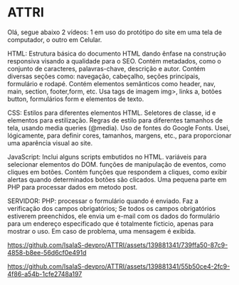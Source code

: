 # ATTRI

Olá, segue abaixo 2 vídeos: 1 em uso do protótipo do site em uma tela de computador, o outro em Celular.

HTML:
Estrutura básica do documento HTML dando ênfase na construção responsiva visando a qualidade para o SEO.
Contém metadados, como o conjunto de caracteres, palavras-chave, descrição e autor.
Contém diversas seções como: navegação, cabeçalho, seções principais, formulário e rodapé.
Contém elementos semânticos como header, nav, main, section, footer,form, etc.
Usa tags de imagem img>, links a, botões button, formulários form e elementos de texto.

CSS:
Estilos para diferentes elementos HTML.
Seletores de classe, id e elementos para estilização.
Regras de estilo para diferentes tamanhos de tela, usando media queries (@media).
Uso de fontes do Google Fonts.
Usei, lógicamente, para definir cores, tamanhos, margens, etc., para proporcionar uma aparência visual ao site.

JavaScript:
Inclui alguns scripts embutidos no HTML.
variáveis para selecionar elementos do DOM.
funções de manipulação de eventos, como cliques em botões.
Contém funções que respondem a cliques, como exibir alertas quando determinados botões são clicados.
Uma pequena parte em PHP para processar dados em metodo post.

SERVIDOR: 
PHP:
processar o formulário quando é enviado.
Faz a verificação dos campos obrigatórios;
Se todos os campos obrigatórios estiverem preenchidos, ele envia um e-mail com os dados do formulário para um endereço especificado que é totalmente ficticio, apenas para mostrar o uso.
Em caso de problema, uma mensagem é exibida.



https://github.com/IsaIaS-devpro/ATTRI/assets/139881341/739ffa50-87c9-4858-b8ee-56d6cf0e491d


https://github.com/IsaIaS-devpro/ATTRI/assets/139881341/55b50ce4-2fc9-4f86-a54b-1cfe2748a197





